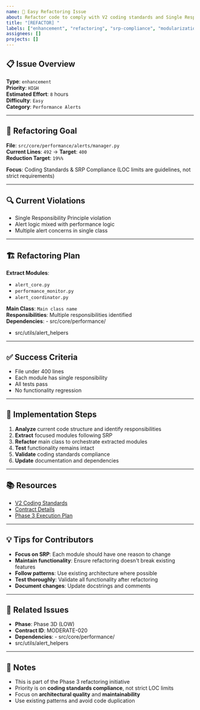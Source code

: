 ```yaml
---
name: 🚀 Easy Refactoring Issue
about: Refactor code to comply with V2 coding standards and Single Responsibility Principle
title: "[REFACTOR] "
labels: ["enhancement", "refactoring", "srp-compliance", "modularization", "good first issue", "easy"]
assignees: []
projects: []
---
```


## 📋 **Issue Overview**

**Type**: `enhancement`  
**Priority**: `HIGH`  
**Estimated Effort**: `8` hours  
**Difficulty**: `Easy`  
**Category**: `Performance Alerts`

---

## 🎯 **Refactoring Goal**

**File**: `src/core/performance/alerts/manager.py`  
**Current Lines**: `492` → **Target**: `400`  
**Reduction Target**: `19%%`

**Focus**: Coding Standards & SRP Compliance (LOC limits are guidelines, not strict requirements)

---

## 🔍 **Current Violations**

- Single Responsibility Principle violation
- Alert logic mixed with performance logic
- Multiple alert concerns in single class

---

## 🏗️ **Refactoring Plan**

**Extract Modules**:
- `alert_core.py`
- `performance_monitor.py`
- `alert_coordinator.py`

**Main Class**: `Main class name`  
**Responsibilities**: Multiple responsibilities identified  
**Dependencies**: - src/core/performance/
- src/utils/alert_helpers

---

## ✅ **Success Criteria**

- File under 400 lines
- Each module has single responsibility
- All tests pass
- No functionality regression

---

## 🚀 **Implementation Steps**

1. **Analyze** current code structure and identify responsibilities
2. **Extract** focused modules following SRP
3. **Refactor** main class to orchestrate extracted modules
4. **Test** functionality remains intact
5. **Validate** coding standards compliance
6. **Update** documentation and dependencies

---

## 📚 **Resources**

- [V2 Coding Standards](../docs/CODING_STANDARDS.md)
- [Contract Details](../contracts/phase3d_remaining_moderate_contracts.json)
- [Phase 3 Execution Plan](../contracts/PHASE3_COMPLETE_EXECUTION_PLAN.md)

---

## 💡 **Tips for Contributors**

- **Focus on SRP**: Each module should have one reason to change
- **Maintain functionality**: Ensure refactoring doesn't break existing features
- **Follow patterns**: Use existing architecture where possible
- **Test thoroughly**: Validate all functionality after refactoring
- **Document changes**: Update docstrings and comments

---

## 🔗 **Related Issues**

- **Phase**: Phase 3D (LOW)
- **Contract ID**: MODERATE-020
- **Dependencies**: - src/core/performance/
- src/utils/alert_helpers

---

## 📝 **Notes**

- This is part of the Phase 3 refactoring initiative
- Priority is on **coding standards compliance**, not strict LOC limits
- Focus on **architectural quality** and **maintainability**
- Use existing patterns and avoid code duplication

